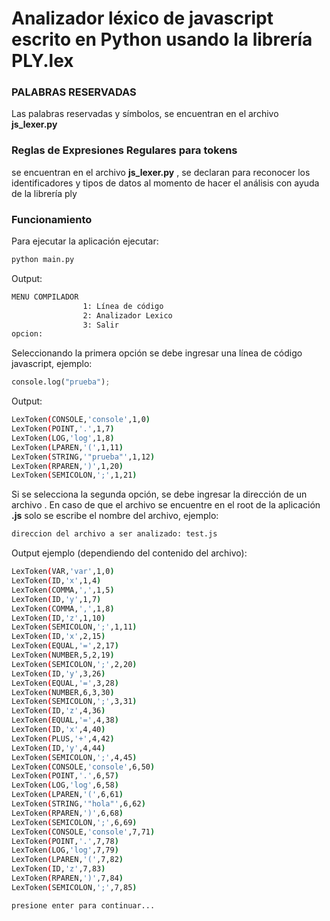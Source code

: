 # Analizador léxico de javascript escrito en Python usando la librería PLY.lex

### PALABRAS RESERVADAS
Las palabras reservadas y símbolos, se encuentran en el archivo **js_lexer.py**

### Reglas de Expresiones Regulares para tokens
se encuentran en el archivo **js_lexer.py** , se declaran para reconocer los identificadores y tipos de datos al momento de hacer el análisis con ayuda de la librería ply

### Funcionamiento

Para ejecutar la aplicación ejecutar:

```py
python main.py
```
Output:

```bash
MENU COMPILADOR
                1: Línea de código
                2: Analizador Lexico
                3: Salir
opcion: 
```

Seleccionando la primera opción se debe ingresar una línea de código javascript, ejemplo:

```py
console.log("prueba");
```

Output:

```bash
LexToken(CONSOLE,'console',1,0)
LexToken(POINT,'.',1,7)
LexToken(LOG,'log',1,8)
LexToken(LPAREN,'(',1,11)
LexToken(STRING,'"prueba"',1,12)
LexToken(RPAREN,')',1,20)
LexToken(SEMICOLON,';',1,21)
```

Si se selecciona la segunda opción, se debe ingresar la dirección de un archivo <js> . En caso de que el archivo se encuentre en el root de la aplicación **<name>.js** solo se escribe el nombre del archivo, ejemplo:

```bash
direccion del archivo a ser analizado: test.js
```

Output ejemplo (dependiendo del contenido del archivo):

```bash
LexToken(VAR,'var',1,0)
LexToken(ID,'x',1,4)
LexToken(COMMA,',',1,5)
LexToken(ID,'y',1,7)
LexToken(COMMA,',',1,8)
LexToken(ID,'z',1,10)
LexToken(SEMICOLON,';',1,11)
LexToken(ID,'x',2,15)
LexToken(EQUAL,'=',2,17)
LexToken(NUMBER,5,2,19)
LexToken(SEMICOLON,';',2,20)
LexToken(ID,'y',3,26)
LexToken(EQUAL,'=',3,28)
LexToken(NUMBER,6,3,30)
LexToken(SEMICOLON,';',3,31)
LexToken(ID,'z',4,36)
LexToken(EQUAL,'=',4,38)
LexToken(ID,'x',4,40)
LexToken(PLUS,'+',4,42)
LexToken(ID,'y',4,44)
LexToken(SEMICOLON,';',4,45)
LexToken(CONSOLE,'console',6,50)
LexToken(POINT,'.',6,57)
LexToken(LOG,'log',6,58)
LexToken(LPAREN,'(',6,61)
LexToken(STRING,'"hola"',6,62)
LexToken(RPAREN,')',6,68)
LexToken(SEMICOLON,';',6,69)
LexToken(CONSOLE,'console',7,71)
LexToken(POINT,'.',7,78)
LexToken(LOG,'log',7,79)
LexToken(LPAREN,'(',7,82)
LexToken(ID,'z',7,83)
LexToken(RPAREN,')',7,84)
LexToken(SEMICOLON,';',7,85)

presione enter para continuar...

```